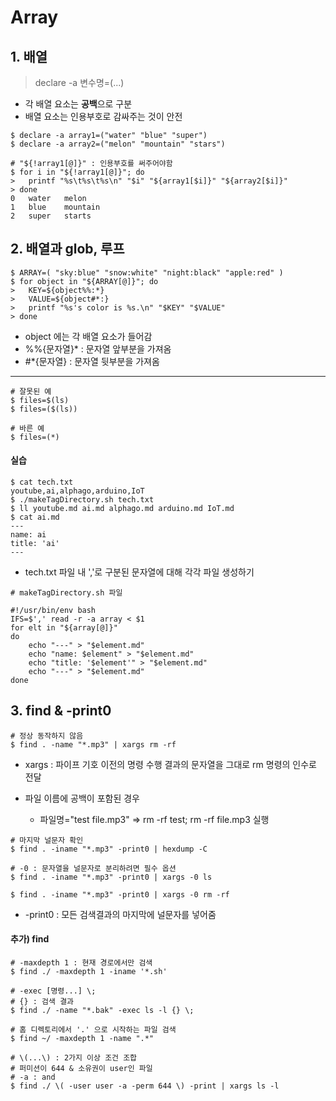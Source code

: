 ﻿# Array
## 1. 배열

> declare -a 변수명=(...)

- 각 배열 요소는 **공백**으로 구분
- 배열 요소는 인용부호로 감싸주는 것이 안전

```
$ declare -a array1=("water" "blue" "super")
$ declare -a array2=("melon" "mountain" "stars")

# "${!array1[@]}" : 인용부호를 써주어야함
$ for i in "${!array1[@]}"; do
>	printf "%s\t%s\t%s\n" "$i" "${array1[$i]}" "${array2[$i]}"
> done
0	water	melon
1	blue	mountain
2	super	starts
```



## 2. 배열과 glob, 루프

```
$ ARRAY=( "sky:blue" "snow:white" "night:black" "apple:red" )
$ for object in "${ARRAY[@]}"; do
>	KEY=${object%%:*}
>	VALUE=${object#*:}
>	printf "%s's color is %s.\n" "$KEY" "$VALUE"
> done
```

- object 에는 각 배열 요소가 들어감
- %%{문자열}* : 문자열 앞부분을 가져옴
- #*{문자열} : 문자열 뒷부분을 가져옴

---------

```
# 잘못된 예
$ files=$(ls)
$ files=($(ls))

# 바른 예
$ files=(*)
```



#### 실습

```
$ cat tech.txt
youtube,ai,alphago,arduino,IoT
$ ./makeTagDirectory.sh tech.txt
$ ll youtube.md ai.md alphago.md arduino.md IoT.md
$ cat ai.md
---
name: ai
title: 'ai'
---
```

- tech.txt 파일 내 ','로 구분된 문자열에 대해 각각 파일 생성하기

```
# makeTagDirectory.sh 파일

#!/usr/bin/env bash
IFS=$',' read -r -a array < $1
for elt in "${array[@]}"
do
	echo "---" > "$element.md"
	echo "name: $element" > "$element.md"
	echo "title: '$element'" > "$element.md"
	echo "---" > "$element.md"
done
```



## 3. find & -print0

```
# 정상 동작하지 않음
$ find . -name "*.mp3" | xargs rm -rf
```

- xargs : 파이프 기호 이전의 명령 수행 결과의 문자열을 그대로 rm 명령의 인수로 전달

- 파일 이름에 공백이 포함된 경우
  - 파일명="test file.mp3" => rm -rf test; rm -rf file.mp3 실행

```
# 마지막 널문자 확인
$ find . -iname "*.mp3" -print0 | hexdump -C

# -0 : 문자열을 널문자로 분리하려면 필수 옵션
$ find . -iname "*.mp3" -print0 | xargs -0 ls

$ find . -iname "*.mp3" -print0 | xargs -0 rm -rf
```

- -print0 : 모든 검색결과의 마지막에 널문자를 넣어줌



#### 추가) find

```
# -maxdepth 1 : 현재 경로에서만 검색 
$ find ./ -maxdepth 1 -iname '*.sh'

# -exec [명령...] \;
# {} : 검색 결과
$ find ./ -name "*.bak" -exec ls -l {} \;

# 홈 디렉토리에서 '.' 으로 시작하는 파일 검색
$ find ~/ -maxdepth 1 -name ".*"

# \(...\) : 2가지 이상 조건 조합
# 퍼미션이 644 & 소유권이 user인 파일
# -a : and
$ find ./ \( -user user -a -perm 644 \) -print | xargs ls -l
```

